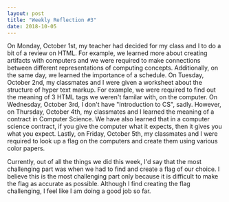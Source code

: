 ```yaml
---
layout: post
title: "Weekly Reflection #3"
date: 2018-10-05
---
```


<p>On Monday, October 1st, my teacher had decided for my class and I to do a bit of a review on HTML. For example, we learned more about creating artifacts with computers and we were required to make connections between different representations of computing concepts. Additionally, on the same day, we learned the importance of a schedule. On Tuesday, October 2nd, my classmates and I were given a worksheet about the structure of hyper text markup. For example, we were required to find out the meaning of 3 HTML tags we weren't familar with, on the computer. On Wednesday, October 3rd, I don't have "Introduction to CS", sadly. However, on Thursday, October 4th, my classmates and I learned the meaning of a contract in Computer Science. We have also learned that in a computer science contract, if you give the computer what it expects, then it gives you what you expect. Lastly, on Friday, October 5th, my classmates and I were required to look up a flag on the computers and create them using various color papers.</p>

<p>Currently, out of all the things we did this week, I'd say that the most challenging part was when we had to find and create a flag of our choice. I believe this is the most challenging part only because it is difficult to make the flag as accurate as possible. Although I find creating the flag challenging, I feel like I am doing a good job so far.</p>

  <style>
        h1 {
            color: rgb(0, 0, 0);
        }
        body {
    background-image: url("gradient_bg.png");
    }

        </style>
